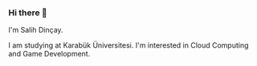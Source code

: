 ### Hi there 👋

I'm Salih Dinçay. 

I am studying at Karabük Üniversitesi. 
I'm interested in Cloud Computing and Game Development.
